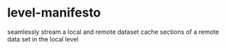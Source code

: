 level-manifesto
===============

seamlessly stream a local and remote dataset cache sections of a remote data set in the local level
